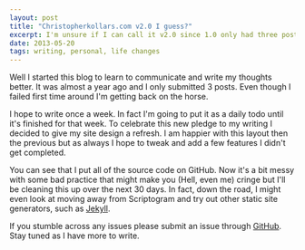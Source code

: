 ```yaml
---
layout: post
title: "Christopherkollars.com v2.0 I guess?"
excerpt: I'm unsure if I can call it v2.0 since 1.0 only had three posts in a year. You know what though, I can version my site how I see fit!
date: 2013-05-20
tags: writing, personal, life changes
---
```


Well I started this blog to learn to communicate and write my thoughts better. It was almost a year ago and I only submitted 3 posts. Even though I failed first time around I'm getting back on the horse.

I hope to write once a week. In fact I'm going to put it as a daily todo until it's finished for that week. To celebrate this new pledge to my writing I decided to give my site design a refresh. I am  happier with this layout then the previous but as always I hope to tweak and add a few features I didn't get completed.

You can see that I put all of the source code on GitHub. Now it's a bit messy with some bad practice that might make you (Hell, even me) cringe but I'll be cleaning this up over the next 30 days. In fact, down the road, I might even look at moving away from Scriptogram and try out other static site generators, such as [Jekyll](https://github.com/mojombo/jekyll).

If you stumble across any issues please submit an issue through [GitHub](https://github.com/ckollars/christopherkollars). Stay tuned as I have more to write.
